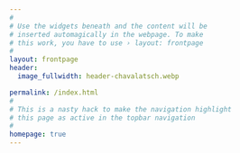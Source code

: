 ```yaml
---
#
# Use the widgets beneath and the content will be
# inserted automagically in the webpage. To make
# this work, you have to use › layout: frontpage
#
layout: frontpage
header:
  image_fullwidth: header-chavalatsch.webp

permalink: /index.html
#
# This is a nasty hack to make the navigation highlight
# this page as active in the topbar navigation
#
homepage: true
---
```


